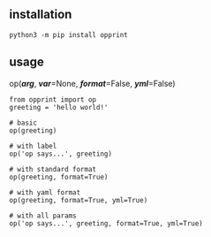 ## installation ##
```
python3 -m pip install opprint
```

## usage ##
op(***arg***, ***var***=None, ***format***=False, ***yml***=False)
```
from opprint import op
greeting = 'hello world!'

# basic
op(greeting)

# with label
op('op says...', greeting)

# with standard format
op(greeting, format=True)

# with yaml format
op(greeting, format=True, yml=True)

# with all params
op('op says...', greeting, format=True, yml=True)
```
